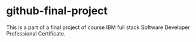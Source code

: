 # github-final-project
This is a part of a final project of course IBM full stack Software Developer Professional Certificate.
